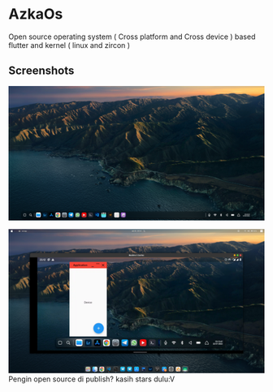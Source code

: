 # AzkaOs

Open source operating system ( Cross platform and Cross device ) based flutter and kernel ( linux and zircon )


## Screenshots
 ![Screenshot from 2022-06-24 07-03-04](https://raw.githubusercontent.com/azkadev/AzkaOs/main/screenshot/desktop.png)
 
 ![Screenshot from 2022-06-24 07-03-04](https://raw.githubusercontent.com/azkadev/AzkaOs/main/screenshot/android.png)
Pengin open source di publish?
kasih stars dulu:V
